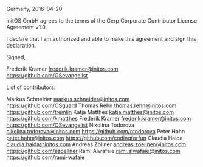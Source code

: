 Germany, 2016-04-20

initOS GmbH agrees to the terms of the Gerp Corporate
Contributor License Agreement v1.0.

I declare that I am authorized and able to make this agreement and sign this 
declaration.

Signed,

Frederik Kramer frederik.kramer@initos.com https://github.com/OSevangelist

List of contributors:

Markus Schneider markus.schneider@initos.com https://github.com/OSguard
Thomas Rehn thomas.rehn@initos.com https://github.com/tremlin
Katja Matthes katja.matthes@initos.com https://github.com/kmatthes
Frederik Kramer frederik.kramer@initos.com https://github.com/OSevangelist
Nikolina Todorova nikolina.todorova@initos.com https://github.com/ntodorova
Peter Hahn peter.hahn@initos.com https://github.com/codingforfun
Claudia Haida claudia.haida@initos.com
Andreas Zöllner andreas.zoellner@initos.com https://github.com/azoellner
Rami Alwafaie rami.alwafaie@initos.com https://github.com/rami-wafaie
